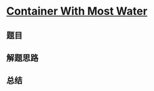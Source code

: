 # [Container With Most Water](https://leetcode.com/problems/container-with-most-water/)
## 题目


## 解题思路


## 总结



